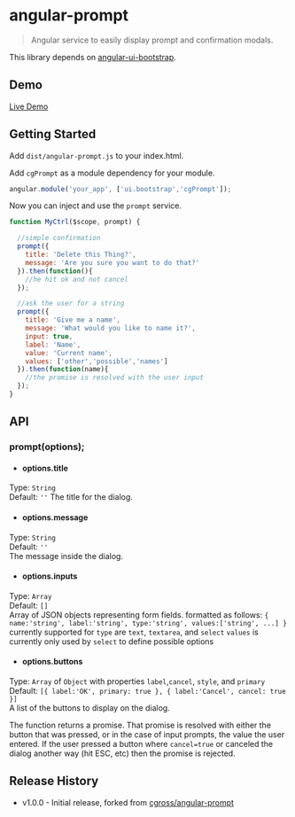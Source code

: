 # angular-prompt

> Angular service to easily display prompt and confirmation modals.

This library depends on [angular-ui-bootstrap](https://github.com/angular-ui/bootstrap).  

## Demo

[Live Demo](http://cgross.github.io/angular-prompt/demo)

## Getting Started

Add `dist/angular-prompt.js` to your index.html.  

Add `cgPrompt` as a module dependency for your module.

```js
angular.module('your_app', ['ui.bootstrap','cgPrompt']);
```

Now you can inject and use the `prompt` service.

```js
function MyCtrl($scope, prompt) {

  //simple confirmation
  prompt({
    title: 'Delete this Thing?',
    message: 'Are you sure you want to do that?'
  }).then(function(){
    //he hit ok and not cancel
  });

  //ask the user for a string
  prompt({
    title: 'Give me a name',
    message: 'What would you like to name it?',
    input: true,
    label: 'Name',
    value: 'Current name',
    values: ['other','possible','names']
  }).then(function(name){
    //the promise is resolved with the user input
  });  
}
```

## API

### prompt(options);

 - #### options.title
 Type: `String`  
 Default: `''`
 The title for the dialog.

 - #### options.message
 Type: `String`  
 Default: `''`  
 The message inside the dialog.

 - #### options.inputs
 Type: `Array`  
 Default: `[]`  
 Array of JSON objects representing form fields. formatted as follows:
`{ name:'string', label:'string', type:'string', values:['string', ...] }`
currently supported for `type` are `text`, `textarea`, and `select`
`values` is currently only used by `select` to define possible options

 - #### options.buttons
 Type: `Array` of `Object` with properties `label`,`cancel`, `style`, and `primary`  
 Default: `[{ label:'OK', primary: true }, { label:'Cancel', cancel: true }]`  
 A list of the buttons to display on the dialog.

The function returns a promise.  That promise is resolved with either the button that was pressed, or in the case of input prompts, the value the user entered.  If the user pressed a button where `cancel=true` or canceled the dialog another way (hit ESC, etc) then the promise is rejected.

## Release History
 * v1.0.0 - Initial release, forked from [cgross/angular-prompt](https://github.com/cgross/angular-prompt)
